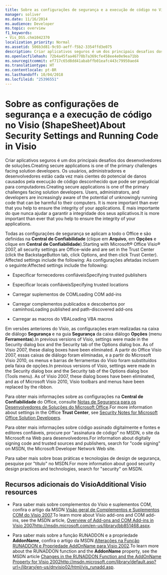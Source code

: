 ```yaml
---
title: Sobre as configurações de segurança e a execução de código no Visio (ShapeSheet)
manager: soliver
ms.date: 11/16/2014
ms.audience: Developer
ms.topic: overview
f1_keywords:
- Vis_DSS.chm1042370
localization_priority: Normal
ms.assetid: 506b3d81-9c93-aeff-f5b2-3354ffd3e075
description: Criar aplicativos seguros é um dos principais desafios dos desenvolvedores de soluções. Os usuários, administradores e desenvolvedores estão cada vez mais cientes do potencial de danos causados pela execução de código desconhecido que pode ser prejudicial para computadores. É mais importante do que nunca ajudar a garantir a integridade dos seus aplicativos.
ms.openlocfilehash: 72b4a45faa46778b7a369cfe458ee4e0e9ea71bb
ms.sourcegitcommit: ef717c65d8dd41ababffb01eafc443c79950aed4
ms.translationtype: HT
ms.contentlocale: pt-BR
ms.lasthandoff: 10/04/2018
ms.locfileid: "25396551"
---
```

# <a name="about-security-settings-and-running-code-in-visio-shapesheet"></a><span data-ttu-id="b9ecd-105">Sobre as configurações de segurança e a execução de código no Visio (ShapeSheet)</span><span class="sxs-lookup"><span data-stu-id="b9ecd-105">About Security Settings and Running Code in Visio</span></span>

 <span data-ttu-id="b9ecd-106">Criar aplicativos seguros é um dos principais desafios dos desenvolvedores de soluções.</span><span class="sxs-lookup"><span data-stu-id="b9ecd-106">Creating secure applications is one of the primary challenges facing solution developers.</span></span> <span data-ttu-id="b9ecd-107">Os usuários, administradores e desenvolvedores estão cada vez mais cientes do potencial de danos causados pela execução de código desconhecido que pode ser prejudicial para computadores.</span><span class="sxs-lookup"><span data-stu-id="b9ecd-107">Creating secure applications is one of the primary challenges facing solution developers.  Users, administrators, and developers  are increasingly aware of the potential  of unknowingly running  code that can be harmful to their computers. It is more important than ever that you help to ensure the integrity of your applications.</span></span> <span data-ttu-id="b9ecd-108">É mais importante do que nunca ajudar a garantir a integridade dos seus aplicativos.</span><span class="sxs-lookup"><span data-stu-id="b9ecd-108">It is more important than ever that you help to ensure the integrity of your applications.</span></span> 
  
<span data-ttu-id="b9ecd-109">Todas as configurações de segurança se aplicam a todo o Office e são definidas na **Central de Confiabilidade** (clique em **Arquivo**, em **Opções** e clique em **Central de Confiabilidade**).</span><span class="sxs-lookup"><span data-stu-id="b9ecd-109">Starting with Microsoft® Office Visio® 2007, all security settings are Office-wide and are set in the Trust Center (click the BackstageButton tab, click Options, and then click Trust Center). Affected settings include  the following:</span></span> <span data-ttu-id="b9ecd-110">As configurações afetadas incluem o seguinte:</span><span class="sxs-lookup"><span data-stu-id="b9ecd-110">Affected settings include the following:</span></span>
  
- <span data-ttu-id="b9ecd-111">Especificar fornecedores confiáveis</span><span class="sxs-lookup"><span data-stu-id="b9ecd-111">Specifying trusted publishers</span></span>
    
- <span data-ttu-id="b9ecd-112">Especificar locais confiáveis</span><span class="sxs-lookup"><span data-stu-id="b9ecd-112">Specifying trusted locations</span></span>
    
- <span data-ttu-id="b9ecd-113">Carregar suplementos de COM</span><span class="sxs-lookup"><span data-stu-id="b9ecd-113">Loading COM add-ins</span></span> 
    
- <span data-ttu-id="b9ecd-114">Carregar complementos publicados e descobertos por caminhos</span><span class="sxs-lookup"><span data-stu-id="b9ecd-114">Loading published and path-discovered add-ons</span></span>
    
- <span data-ttu-id="b9ecd-115">Carregar as macros do VBA</span><span class="sxs-lookup"><span data-stu-id="b9ecd-115">Loading VBA macros</span></span>
    
<span data-ttu-id="b9ecd-116">Em versões anteriores do Visio, as configurações eram realizadas na caixa de diálogo **Segurança** e na guia **Segurança** da caixa diálogo **Opções** (menu **Ferramentas**).</span><span class="sxs-lookup"><span data-stu-id="b9ecd-116">In previous versions of Visio, settings were made in the Security dialog box and the Security tab of the Options dialog box. As of Visio 2007, these dialog boxes have been eliminated.</span></span> <span data-ttu-id="b9ecd-117">A partir do Office Visio 2007, essas caixas de diálogo foram eliminadas, e a partir do Microsoft Visio 2010, os menus e barras de ferramentas do Visio foram substituídos pela faixa de opções.</span><span class="sxs-lookup"><span data-stu-id="b9ecd-117">In previous versions of Visio, settings were made in the Security dialog box and the Security tab of the Options dialog box (Tools menu). As of Visio 2007, these dialog boxes have been eliminated, and as of Microsoft Visio 2010, Visio toolbars and menus have been replaced by the ribbon.</span></span> 
  
<span data-ttu-id="b9ecd-118">Para obter mais informações sobre as configurações na **Central de Confiabilidade** do Office, consulte [Notas de Segurança para os Desenvolvedores de Soluções do Microsoft Office](https://msdn.microsoft.com/pt-BR/library/aa433259.aspx).</span><span class="sxs-lookup"><span data-stu-id="b9ecd-118">For more information about settings in the Office **Trust Center**, see  [Security Notes for Microsoft Office Solution Developers](https://msdn.microsoft.com/pt-BR/library/aa433259.aspx).</span></span>
  
 <span data-ttu-id="b9ecd-119">Para obter mais informações sobre código assinado digitalmente e fontes e editores confiáveis, procure por "assinatura de código" no MSDN, o site da Microsoft na Web para desenvolvedores.</span><span class="sxs-lookup"><span data-stu-id="b9ecd-119">For information about digitally signing code and trusted sources and publishers, search for "code signing" on MSDN, the Microsoft Developer Network Web site.</span></span> 
  
<span data-ttu-id="b9ecd-120">Para saber mais sobre boas práticas e tecnologias de design de segurança, pesquise por "título" no MSDN.</span><span class="sxs-lookup"><span data-stu-id="b9ecd-120">For more information about good security design practices and technologies, search for "security" on MSDN.</span></span> 
  
## <a name="additional-visio-resources"></a><span data-ttu-id="b9ecd-121">Recursos adicionais do Visio</span><span class="sxs-lookup"><span data-stu-id="b9ecd-121">Additional Visio resources</span></span>

- <span data-ttu-id="b9ecd-122">Para saber mais sobre complementos do Visio e suplementos COM, confira o artigo da MSDN [Visão geral de Complementos e Suplementos COM do Visio 2007](https://msdn.microsoft.com/library/bb851468.aspx).</span><span class="sxs-lookup"><span data-stu-id="b9ecd-122">To learn more about Visio add-ons and COM add-ins, see the MSDN article, [Overview of Add-ons and COM Add-ins in Visio 2007http://msdn.microsoft.com/en-us/library/bb851468.aspx](https://msdn.microsoft.com/library/bb851468.aspx).</span></span>
    
- <span data-ttu-id="b9ecd-123">Para saber mais sobre a função RUNADDON e a propriedade **AddonName**, confira o artigo da MSDN [Alterações na Função RUNADDON e Propriedade AddOnName para Visio 2002](https://msdn.microsoft.com/library/aa140368%28office.10%29.aspx).</span><span class="sxs-lookup"><span data-stu-id="b9ecd-123">To learn more about the RUNADDON function and the **AddonName** property, see the MSDN article [Changes in the RUNADDON Function and the AddOnName Property for Visio 2002http://msdn.microsoft.com/library/default.asp?url=/library/en-us/dnvisio02/html/vis_runadd.asp](https://msdn.microsoft.com/library/aa140368%28office.10%29.aspx).</span></span>
    

